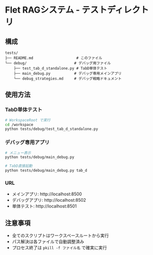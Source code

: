 # Flet RAGシステム - テストディレクトリ

## 構成

```
tests/
├── README.md                    # このファイル
└── debug/                      # デバッグ用ファイル
    ├── test_tab_d_standalone.py # TabD単体テスト
    ├── main_debug.py           # デバッグ専用メインアプリ
    └── debug_strategies.md     # デバッグ戦略ドキュメント
```

## 使用方法

### TabD単体テスト
```bash
# WorkspaceRoot で実行
cd /workspace
python tests/debug/test_tab_d_standalone.py
```

### デバッグ専用アプリ
```bash
# メニュー表示
python tests/debug/main_debug.py

# TabD直接起動
python tests/debug/main_debug.py tab_d
```

### URL
- メインアプリ: http://localhost:8500
- デバッグアプリ: http://localhost:8502
- 単体テスト: http://localhost:8501

## 注意事項
- 全てのスクリプトはワークスペースルートから実行
- パス解決は各ファイルで自動調整済み
- プロセス終了は `pkill -f ファイル名` で確実に実行
